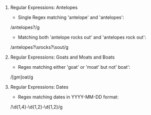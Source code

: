 1. Regular Expressions: Antelopes

    * Single Regex matching 'antelope' and 'antelopes': 
    
    /antelopes?/g

    * Matching both 'antelope rocks out' and 'antelopes rock out': 
    
    /antelopes?\srocks?\sout/g

2. Regular Expressions: Goats and Moats and Boats

    * Regex matching either 'goat' or 'moat' but not' boat':

    /[gm]oat/g

3. Regular Expressions: Dates

    * Regex matching dates in YYYY-MM-DD format:

    /\d{1,4}-\d{1,2}-\d{1,2}/g
